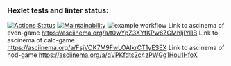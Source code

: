 ### Hexlet tests and linter status:
[![Actions Status](https://github.com/KristinaBalashova/frontend-project-lvl1/workflows/hexlet-check/badge.svg)](https://github.com/KristinaBalashova/frontend-project-lvl1/actions)
[![Maintainability](https://api.codeclimate.com/v1/badges/a99a88d28ad37a79dbf6/maintainability)](https://codeclimate.com/github/codeclimate/codeclimate/maintainability)
![example workflow](https://github.com/KristinaBalashova/frontend-project-lvl1/actions/workflows/makelint.yml/badge.svg)
Link to ascinema of even-game https://asciinema.org/a/t0wYpZ3XYfKPw6ZGMhIjIYl1B
Link to ascinema of calc-game https://asciinema.org/a/FsjVOK7M9FwLOAIkrCT1yESEX
Link to ascinema of nod-game  https://asciinema.org/a/qVPKfdts2c4zPWGg1Hou1HfoX
